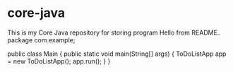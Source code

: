 # core-java

This is my Core Java repository for storing program
Hello from README..
package com.example;

public class Main {
public static void main(String[] args) {
ToDoListApp app = new ToDoListApp();
app.run();
}
}
